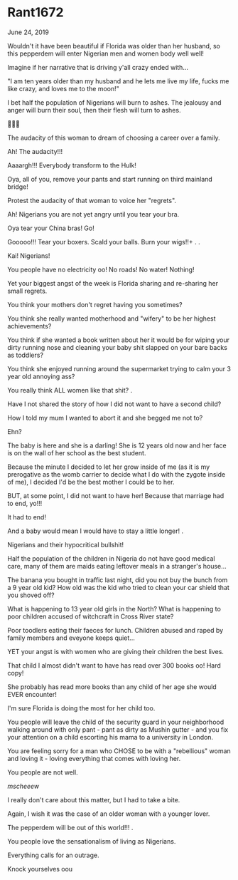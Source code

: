 # Rant1672


June 24, 2019

Wouldn't it have been beautiful if Florida was older than her husband, so this pepperdem will enter Nigerian men and women body well well!

Imagine if her narrative that is driving y'all crazy ended with... 

"I am ten years older than my husband and he lets me live my life, fucks me like crazy, and loves me to the moon!"

I bet half the population of Nigerians will burn to ashes. The jealousy and anger will burn their soul, then their flesh will turn to ashes. 

🤣🤣🤣

The audacity of this woman to dream of choosing a career over a family. 

Ah! The audacity!!!

Aaaargh!!! Everybody transform to the Hulk!

Oya, all of you, remove your pants and start running on third mainland bridge!

Protest the audacity of that woman to voice her "regrets".

Ah! Nigerians you are not yet angry until you tear your bra.

Oya tear your China bras! Go!

Gooooo!!! Tear your boxers. Scald your balls. Burn your wigs!!+
.
.

Kai! Nigerians! 

You people have no electricity oo! No roads! No water! Nothing!

Yet your biggest angst of the week is Florida sharing and re-sharing her small regrets. 

You think your mothers don't regret having you sometimes?

You think she really wanted motherhood and "wifery" to be her highest achievements?

You think if she wanted a book written about her it would be for wiping your dirty running nose and cleaning your baby shit slapped on your bare backs as toddlers?

You think she enjoyed running around the supermarket trying to calm your 3 year old annoying ass?

You really think ALL women like that shit?
.

Have I not shared the story of how I did not want to have a second child?

How I told my mum I wanted to abort it and she begged me not to?

Ehn?

The baby is here and she is a darling! She is 12 years old now and her face is on the wall of her school as the best student.

Because the minute I decided to let her grow inside of me (as it is my prerogative as the womb carrier to decide what I do with the zygote inside of me), I decided I'd be the best mother I could be to her.

BUT, at some point, I did not want to have her! Because that marriage had to end, yo!!!

It had to end!

And a baby would mean I would have to stay a little longer! 
.

Nigerians and their hypocritical bullshit!

Half the population of the children in Nigeria do not have good medical care, many of them are maids eating leftover meals in a stranger's house...

The banana you bought in traffic last night, did you not buy the bunch from a 9 year old kid? 
How old was the kid who tried to clean your car shield that you shoved off? 

What is happening to 13 year old girls in the North?
What is happening to poor children accused of witchcraft in Cross River state?

Poor toodlers eating their faeces for lunch. Children abused and raped by family members and eveyone keeps quiet...

YET your angst is with women who are giving their children the best lives.

That child I almost didn't want to have has read over 300 books oo! Hard copy!

She probably has read more books than any child of her age she would EVER encounter!

I'm sure Florida is doing the most for her child too.

You people will leave the child of the security guard in your neighborhood walking around with only pant - pant as dirty as Mushin gutter - and you fix your attention on a child escorting his mama to a university in London. 

You are feeling sorry for a man who CHOSE to be with a "rebellious" woman and loving it - loving everything that comes with loving her. 

You people are not well.

*mscheeew*

I really don't care about this matter, but I had to take a bite.

Again, I wish it was the case of an older woman with a younger lover. 

The pepperdem will be out of this world!!!
.

You people love the sensationalism of living as Nigerians.

Everything calls for an outrage.

Knock yourselves oou